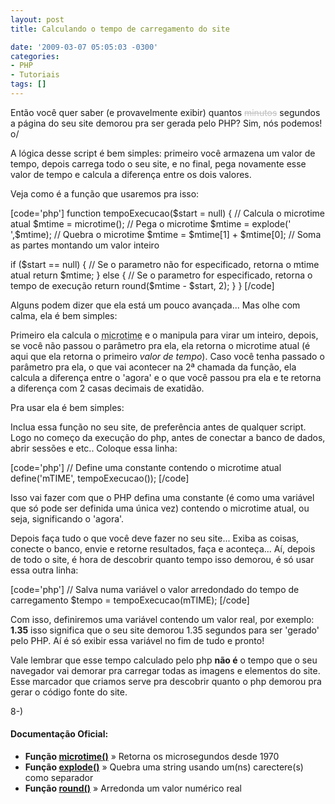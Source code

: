 ```yaml
---
layout: post
title: Calculando o tempo de carregamento do site

date: '2009-03-07 05:05:03 -0300'
categories:
- PHP
- Tutoriais
tags: []
---
```

<p>Então você quer saber (e provavelmente exibir) quantos <span style="color: #c0c0c0; text-decoration: line-through;">minutos</span> segundos a página do seu site demorou pra ser gerada pelo PHP? Sim, nós podemos! o/</p>
<p>A lógica desse script é bem simples: primeiro você armazena um valor de tempo, depois carrega todo o seu site, e no final, pega novamente esse valor de tempo e calcula a diferença entre os dois valores.</p>
<p>Veja como é a função que usaremos pra isso:</p>
<p>[code='php']
function tempoExecucao($start = null) {
    // Calcula o microtime atual
    $mtime = microtime(); // Pega o microtime
    $mtime = explode(' ',$mtime); // Quebra o microtime
    $mtime = $mtime[1] + $mtime[0]; // Soma as partes montando um valor inteiro</p>
<p>    if ($start == null) {
        // Se o parametro não for especificado, retorna o mtime atual
        return $mtime;
    } else {
        // Se o parametro for especificado, retorna o tempo de execução
        return round($mtime - $start, 2);
    }
}
[/code]</p>
<p>Alguns podem dizer que ela está um pouco avançada... Mas olhe com calma, ela é bem simples:</p>
<p>Primeiro ela calcula o <abbr title="Microtime são os microsegundos que se passaram desde 1970 (Era Unix) até agora.">microtime</abbr> e o manipula para virar um inteiro, depois, se você não passou o parâmetro pra ela, ela retorna o microtime atual (é aqui que ela retorna o primeiro <em>valor de tempo</em>). Caso você tenha passado o parâmetro pra ela, o que vai acontecer na 2ª chamada da função, ela calcula a diferença entre o 'agora' e o que você passou pra ela e te retorna a diferença com 2 casas decimais de exatidão.</p>
<p>Pra usar ela é bem simples:</p>
<p>Inclua essa função no seu site, de preferência antes de qualquer script. Logo no começo da execução do php, antes de conectar a banco de dados, abrir sessões e etc.. Coloque essa linha:</p>
<p>[code='php']
// Define uma constante contendo o microtime atual
define('mTIME', tempoExecucao());
[/code]</p>
<p>Isso vai fazer com que o PHP defina uma constante (é como uma variável que só pode ser definida uma única vez) contendo o microtime atual, ou seja, significando o 'agora'.</p>
<p>Depois faça tudo o que você deve fazer no seu site... Exiba as coisas, conecte o banco, envie e retorne resultados, faça e aconteça... Aí, depois de todo o site, é hora de descobrir quanto tempo isso demorou, é só usar essa outra linha:</p>
<p>[code='php']
// Salva numa variável o valor arredondado do tempo de carregamento
$tempo = tempoExecucao(mTIME);
[/code]</p>
<p>Com isso, definiremos uma variável contendo um valor real, por exemplo: <strong>1.35</strong> isso significa que o seu site demorou 1.35 segundos para ser 'gerado' pelo PHP. Aí é só exibir essa variável no fim de tudo e pronto!</p>
<p>Vale lembrar que esse tempo calculado pelo php <strong>não é</strong> o tempo que o seu navegador vai demorar pra carregar todas as imagens e elementos do site. Esse marcador que criamos serve pra descobrir quanto o php demorou pra gerar o código fonte do site.</p>
<p>8-)</p>
<h4>Documentação Oficial:</h4>
<ul>
<li><strong>Função <a href="http://br.php.net/microtime" target="_blank">microtime()</a></strong> » Retorna os microsegundos desde 1970</li>
<li><strong>Função <a href="http://us.php.net/explode" target="_blank">explode()</a></strong> » Quebra uma string usando um(ns) carectere(s) como separador</li>
<li><strong>Função <a href="http://us.php.net/round" target="_blank">round()</a></strong> » Arredonda um valor numérico real</li>
</ul>
